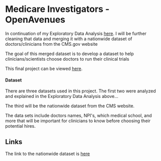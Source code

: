 # Medicare Investigators - OpenAvenues

In continuation of my Exploratory Data Analysis [here](https://github.com/Dameme1/EDA-OpenAvenues/blob/main/Tameem_Exploratory_Data_Analysis.ipynb). 
I will be further cleaning that data and merging it with a nationwide dataset of doctors/clinicians from the CMS.gov website

The goal of this merged dataset is to develop a dataset to help clinicians/scientists choose doctors to run their clinical trials 

This final project can be viewed [here](https://github.com/Dameme1/OpenAvenuesMedicareInvestigators/blob/main/Data_Analysis.ipynb).


#### Dataset
There are three datasets used in this project. The first two were analyzed and explained in the Exploratory Data Analysis above...

The third will be the nationwide dataset from the CMS website.

The data sets include doctors names, NPI's, which medical school, and more that will be important for clinicians to know before choosing their potential hires. 

## Links
The link to the nationwide dataset is [here](https://data.cms.gov/provider-data/dataset/mj5m-pzi6)


